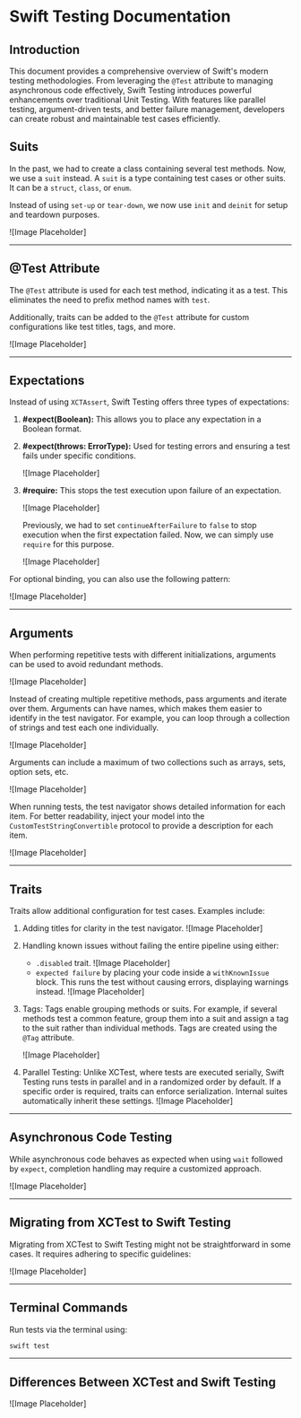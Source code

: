 
# Swift Testing Documentation

## Introduction

This document provides a comprehensive overview of Swift's modern testing methodologies. From leveraging the `@Test` attribute to managing asynchronous code effectively, Swift Testing introduces powerful enhancements over traditional Unit Testing. With features like parallel testing, argument-driven tests, and better failure management, developers can create robust and maintainable test cases efficiently.

## Suits
In the past, we had to create a class containing several test methods. Now, we use a `suit` instead. A `suit` is a type containing test cases or other suits. It can be a `struct`, `class`, or `enum`.

Instead of using `set-up` or `tear-down`, we now use `init` and `deinit` for setup and teardown purposes.

![Image Placeholder]

---

## @Test Attribute
The `@Test` attribute is used for each test method, indicating it as a test. This eliminates the need to prefix method names with `test`.

Additionally, traits can be added to the `@Test` attribute for custom configurations like test titles, tags, and more.

![Image Placeholder]

---

## Expectations
Instead of using `XCTAssert`, Swift Testing offers three types of expectations:

1. **#expect(Boolean):**
   This allows you to place any expectation in a Boolean format.

2. **#expect(throws: ErrorType):**
   Used for testing errors and ensuring a test fails under specific conditions.

   ![Image Placeholder]

3. **#require:**
   This stops the test execution upon failure of an expectation.

   ![Image Placeholder]
   
   Previously, we had to set `continueAfterFailure` to `false` to stop execution when the first expectation failed. Now, we can simply use `require` for this purpose.

    ![Image Placeholder]
 
For optional binding, you can also use the following pattern:

![Image Placeholder]

---

## Arguments
When performing repetitive tests with different initializations, arguments can be used to avoid redundant methods.

![Image Placeholder]

Instead of creating multiple repetitive methods, pass arguments and iterate over them. Arguments can have names, which makes them easier to identify in the test navigator. For example, you can loop through a collection of strings and test each one individually.

![Image Placeholder]

Arguments can include a maximum of two collections such as arrays, sets, option sets, etc.

![Image Placeholder]

When running tests, the test navigator shows detailed information for each item. For better readability, inject your model into the `CustomTestStringConvertible` protocol to provide a description for each item.

![Image Placeholder]

---

## Traits
Traits allow additional configuration for test cases. Examples include:

1. Adding titles for clarity in the test navigator.
   ![Image Placeholder]

2. Handling known issues without failing the entire pipeline using either:
   - `.disabled` trait.
     ![Image Placeholder]
   - `expected failure` by placing your code inside a `withKnownIssue` block. This runs the test without causing errors, displaying warnings instead.
     ![Image Placeholder]

3. Tags:
   Tags enable grouping methods or suits. For example, if several methods test a common feature, group them into a suit and assign a tag to the suit rather than individual methods. Tags are created using the `@Tag` attribute.

   ![Image Placeholder]

4. Parallel Testing:
   Unlike XCTest, where tests are executed serially, Swift Testing runs tests in parallel and in a randomized order by default. If a specific order is required, traits can enforce serialization. Internal suites automatically inherit these settings.
   ![Image Placeholder]

---

## Asynchronous Code Testing
While asynchronous code behaves as expected when using `wait` followed by `expect`, completion handling may require a customized approach.

![Image Placeholder]

---

## Migrating from XCTest to Swift Testing
Migrating from XCTest to Swift Testing might not be straightforward in some cases. It requires adhering to specific guidelines:

![Image Placeholder]

---

## Terminal Commands
Run tests via the terminal using:

```bash
swift test
```

---

## Differences Between XCTest and Swift Testing
![Image Placeholder]


